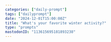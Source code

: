```yaml
---
categories: ["daily-prompt"]
tags: ["dailyprompt"]
date: "2024-12-01T15:00:00Z"
title: "What's your favorite winter activity?"
type: "prompts"
mastodonID: "113615695181893238"
---
```


